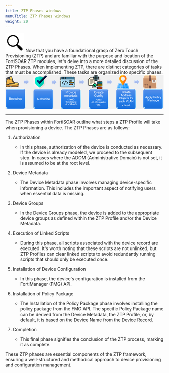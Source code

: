 ```yaml
---
title: ZTP Phases windows
menuTitle: ZTP Phases windows
weight: 20
---
```


![search_icon](mag_glass.svg)
Now that you have a foundational grasp of Zero Touch Provisioning (ZTP) and are familiar with the purpose and location of the FortiSOAR ZTP modules, let's delve into a more detailed discussion of the ZTP Phases. When implementing ZTP, there are distinct categories of tasks that must be accomplished. These tasks are organized into specific phases.
![ztp phases](ztp_phases.png)

---

The ZTP Phases within FortiSOAR outline what steps a ZTP Profile will take when provisioning a device. The ZTP Phases are as follows:

1. Authorization
   - In this phase, authorization of the device is conducted as necessary. If the device is already modeled, we proceed to the subsequent step. In cases where the ADOM (Administrative Domain) is not set, it is assumed to be at the root level.

2. Device Metadata
   - The Device Metadata phase involves managing device-specific information. This includes the important aspect of notifying users when essential data is missing.

3. Device Groups
   - In the Device Groups phase, the device is added to the appropriate device groups as defined within the ZTP Profile and/or the Device Metadata.

4. Execution of Linked Scripts
   - During this phase, all scripts associated with the device record are executed. It's worth noting that these scripts are not unlinked, but ZTP Profiles can clear linked scripts to avoid redundantly running scripts that should only be executed once.

5. Installation of Device Configuration
   - In this phase, the device's configuration is installed from the FortiManager (FMG) API.

6. Installation of Policy Package
   - The Installation of the Policy Package phase involves installing the policy package from the FMG API. The specific Policy Package name can be derived from the Device Metadata, the ZTP Profile, or, by default, it is based on the Device Name from the Device Record.

7. Completion
   - This final phase signifies the conclusion of the ZTP process, marking it as complete.

These ZTP phases are essential components of the ZTP framework, ensuring a well-structured and methodical approach to device provisioning and configuration management.
